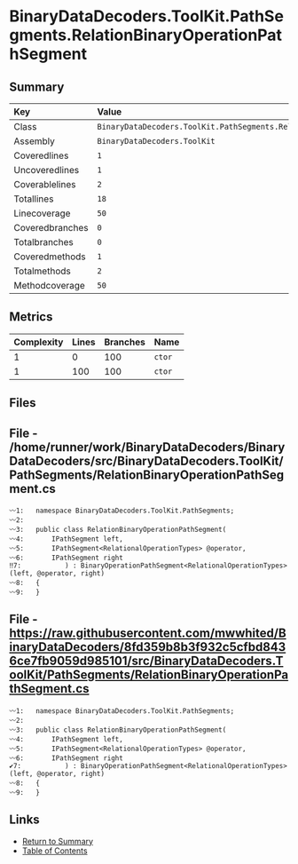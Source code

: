 ﻿# BinaryDataDecoders.ToolKit.PathSegments.RelationBinaryOperationPathSegment

## Summary

| Key             | Value                                                                        |
| :-------------- | :--------------------------------------------------------------------------- |
| Class           | `BinaryDataDecoders.ToolKit.PathSegments.RelationBinaryOperationPathSegment` |
| Assembly        | `BinaryDataDecoders.ToolKit`                                                 |
| Coveredlines    | `1`                                                                          |
| Uncoveredlines  | `1`                                                                          |
| Coverablelines  | `2`                                                                          |
| Totallines      | `18`                                                                         |
| Linecoverage    | `50`                                                                         |
| Coveredbranches | `0`                                                                          |
| Totalbranches   | `0`                                                                          |
| Coveredmethods  | `1`                                                                          |
| Totalmethods    | `2`                                                                          |
| Methodcoverage  | `50`                                                                         |

## Metrics

| Complexity | Lines | Branches | Name    |
| :--------- | :---- | :------- | :------ |
| 1          | 0     | 100      | `ctor`  |
| 1          | 100   | 100      | `ctor`  |

## Files

## File - /home/runner/work/BinaryDataDecoders/BinaryDataDecoders/src/BinaryDataDecoders.ToolKit/PathSegments/RelationBinaryOperationPathSegment.cs

```CSharp
〰1:   namespace BinaryDataDecoders.ToolKit.PathSegments;
〰2:   
〰3:   public class RelationBinaryOperationPathSegment(
〰4:       IPathSegment left,
〰5:       IPathSegment<RelationalOperationTypes> @operator,
〰6:       IPathSegment right
‼7:           ) : BinaryOperationPathSegment<RelationalOperationTypes>(left, @operator, right)
〰8:   {
〰9:   }
```

## File - https://raw.githubusercontent.com/mwwhited/BinaryDataDecoders/8fd359b8b3f932c5cfbd8436ce7fb9059d985101/src/BinaryDataDecoders.ToolKit/PathSegments/RelationBinaryOperationPathSegment.cs

```CSharp
〰1:   namespace BinaryDataDecoders.ToolKit.PathSegments;
〰2:   
〰3:   public class RelationBinaryOperationPathSegment(
〰4:       IPathSegment left,
〰5:       IPathSegment<RelationalOperationTypes> @operator,
〰6:       IPathSegment right
✔7:           ) : BinaryOperationPathSegment<RelationalOperationTypes>(left, @operator, right)
〰8:   {
〰9:   }
```

## Links

* [Return to Summary](Summary.md)
* [Table of Contents](../TOC.md)

